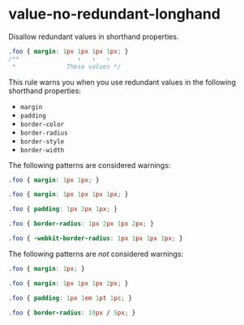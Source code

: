 # value-no-redundant-longhand

Disallow redundant values in shorthand properties.

```css
.foo { margin: 1px 1px 1px 1px; }
/**                ↑   ↑   ↑
 *              These values */
```

This rule warns you when you use redundant values in the following shorthand properties:

- `margin`
- `padding`
- `border-color`
- `border-radius`
- `border-style`
- `border-width`

The following patterns are considered warnings:

```css
.foo { margin: 1px 1px; }
```

```css
.foo { margin: 1px 1px 1px 1px; }
```

```css
.foo { padding: 1px 2px 1px; }
```

```css
.foo { border-radius: 1px 2px 1px 2px; }
```

```css
.foo { -webkit-border-radius: 1px 1px 1px 1px; }
```

The following patterns are *not* considered warnings:

```css
.foo { margin: 1px; }
```

```css
.foo { margin: 1px 1px 1px 2px; }
```

```css
.foo { padding: 1px 1em 1pt 1pc; }
```

```css
.foo { border-radius: 10px / 5px; }
```
